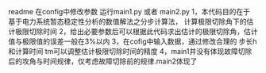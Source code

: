 readme
在config中修改参数
运行main1.py 或者 main2.py
1，本代码目的在于 基于电力系统暂态稳定性分析的数值解法之分步计算法，
	计算极限切除角下的估计极限切除时间
2，给出必要参数后可以根据此代码求出估计的极限切除角，估计值与极限值的误差一般在3%以内
3，在cofig中输入数据，通过修改合理的 步长h 和计算时间 tm可以调整估计极限切除时间的精度
4，main1并没有体现故障切除后的攻角与时间规律，仅考虑故障切除前的规律.main2体现了
